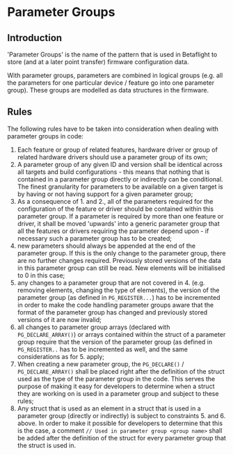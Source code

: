 # Parameter Groups

## Introduction
'Parameter Groups' is the name of the pattern that is used in Betaflight to store (and at a later point transfer) firmware configuration data.

With parameter groups, parameters are combined in logical groups (e.g. all the parameters for one particular device / feature go into one parameter group). These groups are modelled as data structures in the firmware.

## Rules

The following rules have to be taken into consideration when dealing with parameter groups in code:

1. Each feature or group of related features, hardware driver or group of related hardware drivers should use a parameter group of its own;
2. A parameter group of any given ID and version shall be identical across all targets and build configurations - this means that nothing that is contained in a parameter group directly or indirectly can be conditional. The finest granularity for parameters to be available on a given target is by having or not having support for a given parameter group;
3. As a consequence of 1. and 2., all of the parameters required for the configuration of the feature or driver should be contained within this parameter group. If a parameter is required by more than one feature or driver, it shall be moved 'upwards' into a generic parameter group that all the features or drivers requiring the parameter depend upon - if necessary such a parameter group has to be created;
4. new parameters should always be appended at the end of the parameter group. If this is the only change to the parameter group, there are no further changes required. Previously stored versions of the data in this parameter group can still be read. New elements will be initialised to 0 in this case;
5. any changes to a parameter group that are not covered in 4. (e.g. removing elements, changing the type of elements), the version of the parameter group (as defined in `PG_REGISTER...`) has to be incremented in order to make the code handling parameter groups aware that the format of the parameter group has changed and previously stored versions of it are now invalid;
6. all changes to parameter group arrays (declared with `PG_DECLARE_ARRAY()`) or arrays contained within the struct of a parameter group require that the version of the parameter group (as defined in `PG_REGISTER..` has to be incremented as well, and the same considerations as for 5. apply;
7. When creating a new parameter group, the `PG_DECLARE()` / `PG_DECLARE_ARRAY()` shall be placed right after the definition of the struct used as the type of the parameter group in the code. This serves the purpose of making it easy for developers to determine when a struct they are working on is used in a parameter group and subject to these rules;
8. Any struct that is used as an element in a struct that is used in a parameter group (directly or indirectly) is subject to constraints 5. and 6. above. In order to make it possible for developers to determine that this is the case, a comment `// Used in parameter group <group name>` shall be added after the definition of the struct for every parameter group that the struct is used in.
